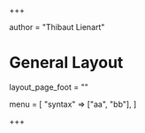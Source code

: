 +++

author = "Thibaut Lienart"

# General Layout
layout_page_foot = ""

menu = [
  "syntax" => ["aa", "bb"],
]

+++
